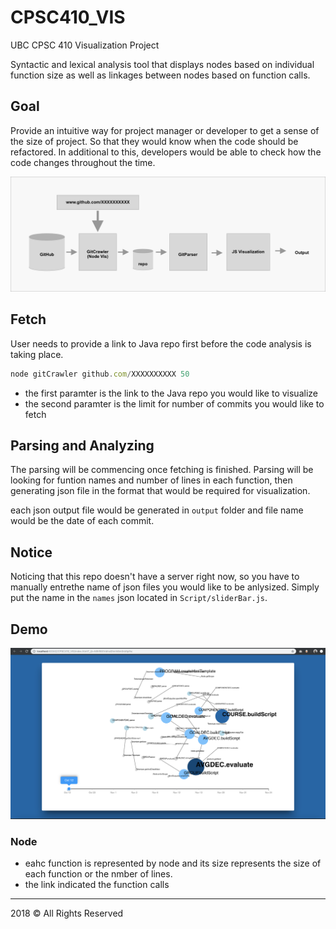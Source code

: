 # CPSC410_VIS
UBC CPSC 410 Visualization Project


Syntactic and lexical analysis tool that displays nodes based on individual function size as well as linkages between nodes based on function calls.

## Goal
Provide an intuitive way for project manager or developer to get a sense of the size of project. So that they would know when the code should be refactored. In additional to this, developers would be able to check how the code changes throughout the time.

![sys](https://github.com/jpeng06/CPSC410_VIS/blob/master/images/sys.png "sys")

## Fetch
User needs to provide a link to Java repo first before the code analysis is taking place. 

```javascript
node gitCrawler github.com/XXXXXXXXXX 50
```
- the first paramter is the link to the Java repo you would like to visualize
- the second paramter is the limit for number of commits you would like to fetch

## Parsing and Analyzing

The parsing will be commencing once fetching is finished. Parsing will be looking for funtion names and number of lines in each function, then generating json file in the format that would be required for visualization.

each json output file would be generated in ```output``` folder and file name would be the date of each commit. 

## Notice
Noticing that this repo doesn't have a server right now, so you have to manually entrethe name of json files you would like to be anlysized. Simply put the name in the ```names``` json located in ```Script/sliderBar.js```.

## Demo

![demo](https://github.com/jpeng06/CPSC410_VIS/blob/master/images/Screen%20Shot%202018-11-27%20at%207.23.05%20PM.png "Demo")

### Node
- eahc function is represented by node and its size represents the size of each function or the nmber of lines.
- the link indicated the function calls 


<hr>
2018 © All Rights Reserved
